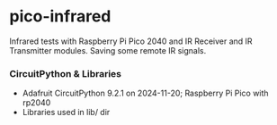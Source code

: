 # pico-infrared

Infrared tests with Raspberry Pi Pico 2040 and IR Receiver and IR Transmitter modules.
Saving some remote IR signals.

### CircuitPython & Libraries
- Adafruit CircuitPython 9.2.1 on 2024-11-20; Raspberry Pi Pico with rp2040
- Libraries used in lib/ dir

